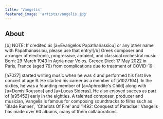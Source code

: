 ```yaml
---
title: 'Vangelis'
featured_image: 'artists/vangelis.jpg'
---
```


## About

[b] NOTE: If credited as [a=Evangelos Papathanassiou] or any other name with Papathanassiou, please use that entry![/b]
Greek composer and arranger of electronic, progressive, ambient, and classical orchestral music.
Born: 29 March 1943 in Agria near Volos, Greece
Died: 17 May 2022 in Paris, France (aged 79) from complications due to treatment of COVID-19

[a7027] started writing music when he was 4 and performed his first live concert at age 6.
He started his career as a member of [a1027104]. In the sixties, he was a founding member of [a=Aphrodite's Child] along with [a=Demis Roussos] and [a=Lucas Sideras]. He also enjoyed succes as part of [a95452] early in the eighties. A talented composer, producer and musician, Vangelis is famous for composing soundtracks to films such as 'Blade Runner', 'Chariots Of Fire' and '1492: Conquest of Paradise'. Vangelis has made over 60 albums, many of them collaborations.

